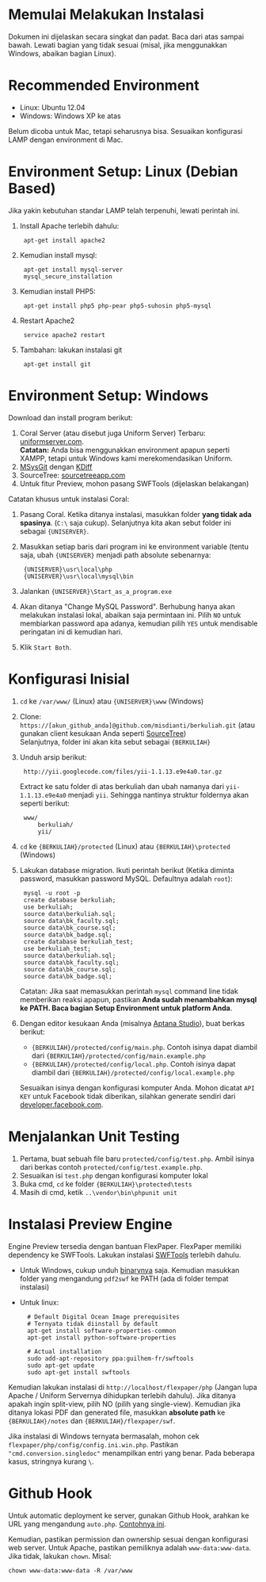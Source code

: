 # Memulai Melakukan Instalasi

Dokumen ini dijelaskan secara singkat dan padat. Baca dari atas sampai bawah. Lewati bagian yang tidak sesuai (misal, jika menggunakkan Windows, abaikan bagian Linux).

# Recommended Environment

- Linux: Ubuntu 12.04
- Windows: Windows XP ke atas

Belum dicoba untuk Mac, tetapi seharusnya bisa. Sesuaikan konfigurasi LAMP dengan environment di Mac.

# Environment Setup: Linux (Debian Based)

Jika yakin kebutuhan standar LAMP telah terpenuhi, lewati perintah ini.

1. Install Apache terlebih dahulu:

		apt-get install apache2

1. Kemudian install mysql:

		apt-get install mysql-server
		mysql_secure_installation

1. Kemudian install PHP5:

		apt-get install php5 php-pear php5-suhosin php5-mysql

1. Restart Apache2

		service apache2 restart

1. Tambahan: lakukan instalasi git

		apt-get install git

# Environment Setup: Windows

Download dan install program berikut:

1. Coral Server (atau disebut juga Uniform Server) Terbaru: [uniformserver.com](http://sourceforge.net/projects/miniserver/files/Uniform%20Server/8.9.2-Coral/Coral_8_9_2.exe/download).  
   **Catatan:** Anda bisa menggunakkan environment apapun seperti XAMPP, tetapi untuk Windows kami merekomendasikan Uniform.
1. [MSysGit](http://msysgit.github.io/) dengan [KDiff](http://kdiff3.sourceforge.net/)
1. SourceTree: [sourcetreeapp.com](http://sourcetreeapp.com)
1. Untuk fitur Preview, mohon pasang SWFTools (dijelaskan belakangan)

Catatan khusus untuk instalasi Coral:

1. Pasang Coral. Ketika ditanya instalasi, masukkan folder **yang tidak ada spasinya**. (`C:\` saja cukup). Selanjutnya kita akan sebut folder ini sebagai `{UNISERVER}`.
1. Masukkan setiap baris dari program ini ke environment variable (tentu saja, ubah `{UNISERVER}` menjadi path absolute sebenarnya:
		
		{UNISERVER}\usr\local\php
		{UNISERVER}\usr\local\mysql\bin

1. Jalankan `{UNISERVER}\Start_as_a_program.exe`
1. Akan ditanya "Change MySQL Password". Berhubung hanya akan melakukan instalasi lokal, abaikan saja permintaan ini. Pilih `NO` untuk membiarkan password apa adanya, kemudian pilih `YES` untuk mendisable peringatan ini di kemudian hari.
1. Klik `Start Both`.

# Konfigurasi Inisial

1. `cd` ke `/var/www/` (Linux) atau `{UNISERVER}\www` (Windows)
1. Clone: `https://[akun_github_anda]@github.com/misdianti/berkuliah.git` (atau gunakan client kesukaan Anda seperti [SourceTree](http://sourcetreeapp.com))  
   Selanjutnya, folder ini akan kita sebut sebagai `{BERKULIAH}`
1. Unduh arsip berikut:

		http://yii.googlecode.com/files/yii-1.1.13.e9e4a0.tar.gz
   
   Extract ke satu folder di atas berkuliah dan ubah namanya dari `yii-1.1.13.e9e4a0` menjadi `yii`. Sehingga nantinya struktur foldernya akan seperti berikut:

		www/
		    berkuliah/
		    yii/

1. `cd` ke `{BERKULIAH}/protected` (Linux) atau `{BERKULIAH}\protected` (Windows)
1. Lakukan database migration. Ikuti perintah berikut (Ketika diminta password, masukkan password MySQL. Defaultnya adalah `root`):

		mysql -u root -p
		create database berkuliah;
		use berkuliah;
		source data\berkuliah.sql;
		source data\bk_faculty.sql;
		source data\bk_course.sql;
		source data\bk_badge.sql;
		create database berkuliah_test;
		use berkuliah_test;
		source data\berkuliah.sql;
		source data\bk_faculty.sql;
		source data\bk_course.sql;
		source data\bk_badge.sql;

   Catatan: Jika saat memasukkan perintah `mysql` command line tidak memberikan reaksi apapun, pastikan **Anda sudah menambahkan mysql ke PATH. Baca bagian Setup Environment untuk platform Anda**.

1. Dengan editor kesukaan Anda (misalnya [Aptana Studio](http://aptana.com)), buat berkas berikut:

   - `{BERKULIAH}/protected/config/main.php`. Contoh isinya dapat diambil dari `{BERKULIAH}/protected/config/main.example.php`
   - `{BERKULIAH}/protected/config/local.php`. Contoh isinya dapat diambil dari `{BERKULIAH}/protected/config/local.example.php`  

   Sesuaikan isinya dengan konfigurasi komputer Anda. Mohon dicatat `API KEY` untuk Facebook tidak diberikan, silahkan generate sendiri dari [developer.facebook.com](http://developer.facebook.com).

# Menjalankan Unit Testing

1. Pertama, buat sebuah file baru `protected/config/test.php`. Ambil isinya dari berkas contoh `protected/config/test.example.php`.
2. Sesuaikan isi `test.php` dengan konfigurasi komputer lokal   
2. Buka cmd, `cd` ke folder `{BERKULIAH}\protected\tests`
3. Masih di cmd, ketik `..\vendor\bin\phpunit unit`

# Instalasi Preview Engine

Engine Preview tersedia dengan bantuan FlexPaper. FlexPaper memiliki dependency ke SWFTools. Lakukan instalasi [SWFTools](http://www.swftools.org/download.html) terlebih dahulu. 

- Untuk Windows, cukup unduh [binarynya](http://www.swftools.org/swftools-0.9.0.exe) saja. Kemudian masukkan folder yang mengandung `pdf2swf` ke PATH (ada di folder tempat instalasi)
- Untuk linux:

		# Default Digital Ocean Image prerequisites
		# Ternyata tidak diinstall by default
		apt-get install software-properties-common
		apt-get install python-software-properties
	
		# Actual installation
		sudo add-apt-repository ppa:guilhem-fr/swftools
		sudo apt-get update
		sudo apt-get install swftools

Kemudian lakukan instalasi di `http://localhost/flexpaper/php` (Jangan lupa Apache / Uniform Servernya dihidupkan terlebih dahulu). Jika ditanya apakah ingin split-view, pilih NO (pilih yang single-view). Kemudian jika ditanya lokasi PDF dan generated file, masukkan **absolute path** ke `{BERKULIAH}/notes` dan `{BERKULIAH}/flexpaper/swf`.

Jika instalasi di Windows ternyata bermasalah, mohon cek `flexpaper/php/config/config.ini.win.php`. Pastikan `"cmd.conversion.singledoc"` menampilkan entri yang benar. Pada beberapa kasus, stringnya kurang `\`.

# Github Hook

Untuk automatic deployment ke server, gunakan Github Hook, arahkan ke URL yang mengandung `auto.php`. [Contohnya ini](http://d.pr/i/G6M9).

Kemudian, pastikan permission dan ownership sesuai dengan konfigurasi web server. Untuk Apache, pastikan pemiliknya adalah `www-data:www-data`. Jika tidak, lakukan `chown`. Misal:

	chown www-data:www-data -R /var/www